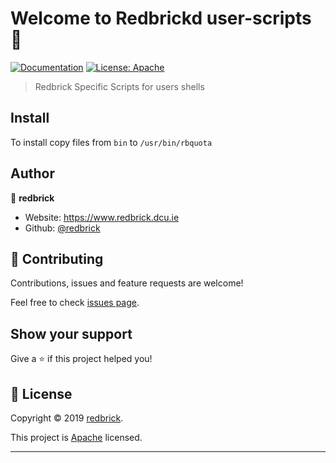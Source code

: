 # Welcome to Redbrickd user-scripts 👋

[![Documentation](https://img.shields.io/badge/documentation-yes-brightgreen.svg)](docs.redbrick.dcu.ie)
[![License: Apache](https://img.shields.io/badge/License-Apache-yellow.svg)](https://github.com/redbrick/user-scripts/blob/master/LICENSE)

> Redbrick Specific Scripts for users shells

## Install

To install copy files from `bin` to `/usr/bin/rbquota`

## Author

👤 **redbrick**

- Website: https://www.redbrick.dcu.ie
- Github: [@redbrick](https://github.com/redbrick)

## 🤝 Contributing

Contributions, issues and feature requests are welcome!

Feel free to check
[issues page](https://github.com/redbrick/user-scripts/issues?q=is%3Aissue+is%3Aopen+sort%3Aupdated-desc).

## Show your support

Give a ⭐️ if this project helped you!

## 📝 License

Copyright © 2019 [redbrick](https://github.com/redbrick).

This project is
[Apache](https://github.com/redbrick/user-scripts/blob/master/LICENSE) licensed.

---
